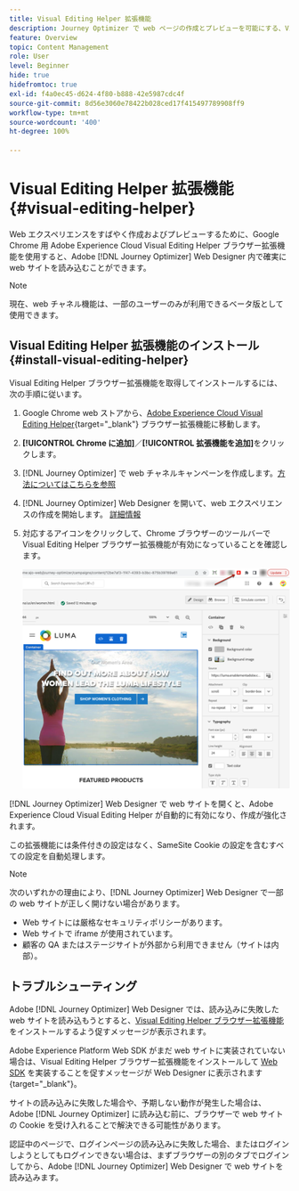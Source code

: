 ```yaml
---
title: Visual Editing Helper 拡張機能
description: Journey Optimizer で web ページの作成とプレビューを可能にする、Visual Editing Helper Chrome 拡張機能について
feature: Overview
topic: Content Management
role: User
level: Beginner
hide: true
hidefromtoc: true
exl-id: f4a0ec45-d624-4f80-b888-42e5987cdc4f
source-git-commit: 8d56e3060e78422b028ced17f415497789908ff9
workflow-type: tm+mt
source-wordcount: '400'
ht-degree: 100%

---
```


# Visual Editing Helper 拡張機能 {#visual-editing-helper}

Web エクスペリエンスをすばやく作成およびプレビューするために、Google Chrome 用 Adobe Experience Cloud Visual Editing Helper ブラウザー拡張機能を使用すると、Adobe [!DNL Journey Optimizer] Web Designer 内で確実に web サイトを読み込むことができます。

>[!NOTE]
>
>現在、web チャネル機能は、一部のユーザーのみが利用できるベータ版として使用できます。

## Visual Editing Helper 拡張機能のインストール {#install-visual-editing-helper}

Visual Editing Helper ブラウザー拡張機能を取得してインストールするには、次の手順に従います。

1. Google Chrome web ストアから、[Adobe Experience Cloud Visual Editing Helper](https://chrome.google.com/webstore/detail/adobe-experience-cloud-vi/kgmjjkfjacffaebgpkpcllakjifppnca){target=&quot;_blank&quot;} ブラウザー拡張機能に移動します。

1. **[!UICONTROL Chrome に追加]**／**[!UICONTROL 拡張機能を追加]**&#x200B;をクリックします。

1. [!DNL Journey Optimizer] で web チャネルキャンペーンを作成します。[方法についてはこちらを参照](author-web.md#create-web-campaign)

1. [!DNL Journey Optimizer] Web Designer を開いて、web エクスペリエンスの作成を開始します。 [詳細情報](author-web.md)

1. 対応するアイコンをクリックして、Chrome ブラウザーのツールバーで Visual Editing Helper ブラウザー拡張機能が有効になっていることを確認します。

   ![](assets/web-visual-editing-extension.png)

[!DNL Journey Optimizer] Web Designer で web サイトを開くと、Adobe Experience Cloud Visual Editing Helper が自動的に有効になり、作成が強化されます。

この拡張機能には条件付きの設定はなく、SameSite Cookie の設定を含むすべての設定を自動処理します。

>[!NOTE]
>
>次のいずれかの理由により、[!DNL Journey Optimizer] Web Designer で一部の web サイトが正しく開けない場合があります。
>
> * Web サイトには厳格なセキュリティポリシーがあります。
> * Web サイトで iframe が使用されています。
> * 顧客の QA またはステージサイトが外部から利用できません（サイトは内部）。


## トラブルシューティング

Adobe [!DNL Journey Optimizer] Web Designer では、読み込みに失敗した web サイトを読み込もうとすると、[Visual Editing Helper ブラウザー拡張機能](#install-visual-editing-helper)をインストールするよう促すメッセージが表示されます。

Adobe Experience Platform Web SDK がまだ web サイトに実装されていない場合は、Visual Editing Helper ブラウザー拡張機能をインストールして [Web SDK](https://experienceleague.adobe.com/docs/platform-learn/implement-web-sdk/overview.html?lang=ja) を実装することを促すメッセージが Web Designer に表示されます{target=&quot;_blank&quot;}。

サイトの読み込みに失敗した場合や、予期しない動作が発生した場合は、Adobe [!DNL Journey Optimizer] に読み込む前に、ブラウザーで web サイトの Cookie を受け入れることで解決できる可能性があります。

認証中のページで、ログインページの読み込みに失敗した場合、またはログインしようとしてもログインできない場合は、まずブラウザーの別のタブでログインしてから、Adobe [!DNL Journey Optimizer] Web Designer で web サイトを読み込みます。
